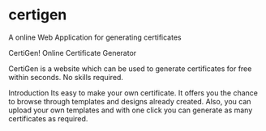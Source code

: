 # certigen
A online Web Application for generating certificates

CertiGen! 
Online Certificate Generator 

CertiGen is a website which can be used to generate certificates for free within seconds. No skills required.

Introduction
Its easy to make your own certificate. 
It offers you the chance to browse through templates and designs already created.
Also, you can upload your own templates and with one click you can generate as many certificates as required.


